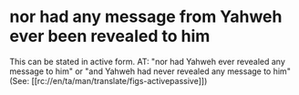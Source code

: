 # nor had any message from Yahweh ever been revealed to him

This can be stated in active form. AT: "nor had Yahweh ever revealed any message to him" or "and Yahweh had never revealed any message to him" (See: [[rc://en/ta/man/translate/figs-activepassive]])

